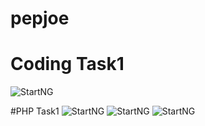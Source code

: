# pepjoe
# Coding Task1
![StartNG](https://res.cloudinary.com/pepjoe/image/upload/v1584794352/Screenshot_59_ewfopf.png)

#PHP Task1
![StartNG](https://res.cloudinary.com/pepjoe/image/upload/v1584910109/Screenshot_66_tvumz8.png)
![StartNG](https://res.cloudinary.com/pepjoe/image/upload/v1584910387/Screenshot_70_fofc7v.png)
![StartNG](https://res.cloudinary.com/pepjoe/image/upload/v1584910688/Screenshot_69_drrxzm.png)